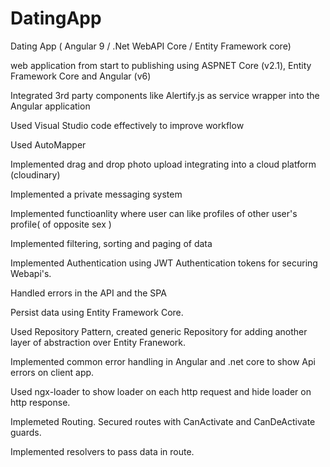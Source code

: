 # DatingApp
Dating App ( Angular 9 / .Net WebAPI Core / Entity Framework core)

web application from start to publishing using ASPNET Core (v2.1), Entity Framework Core and Angular (v6)

Integrated 3rd party components like Alertify.js as service wrapper into the Angular application

Used Visual Studio code effectively to improve workflow

Used AutoMapper

Implemented drag and drop photo upload integrating into a cloud platform (cloudinary)

Implemented a private messaging system

Implemented functioanlity where user can like profiles of other user's profile( of opposite sex )

Implemented filtering, sorting and paging of data

Implemented Authentication using JWT Authentication tokens for securing Webapi's.

Handled errors in the API and the SPA

Persist data using Entity Framework Core.

Used Repository Pattern, created generic Repository for adding another layer of abstraction over Entity Franework. 

Implemented common error handling in Angular and .net core to show Api errors on client app.

Used ngx-loader to show loader on each http request and hide loader on http response.

Implemeted Routing. Secured routes with CanActivate and CanDeActivate guards.

Implemented resolvers to pass data in route.
